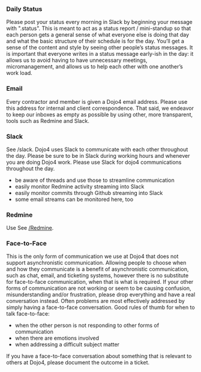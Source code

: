 ### **Daily Status**

Please post your status every morning in Slack by beginning your message
with ".status". This is meant to act as a status report / mini-standup
so that each person gets a general sense of what everyone else is doing
that day and what the basic structure of their schedule is for the day.
You’ll get a sense of the content and style by seeing other people’s
status messages. It is important that everyone writes in a status
message early-ish in the day: it allows us to avoid having to have
unnecessary meetings, micromanagement, and allows us to help each other
with one another’s work load.

### **Email**

Every contractor and member is given a Dojo4 email address. Please use
this address for internal and client correspondence. That said, we
endeavor to keep our inboxes as empty as possible by using other, more
transparent, tools such as Redmine and Slack.

### **Slack**

See /slack. Dojo4 uses Slack to communicate with each other throughout
the day. Please be sure to be in Slack during working hours and whenever
you are doing Dojo4 work. Please use Slack for dojo4 communications
throughout the day. 

  - be aware of threads and use those to streamline communication
  - easily monitor Redmine activity streaming into Slack
  - easily monitor commits through Github streaming into Slack
  - some email streams can be monitored here, too

### **Redmine**

Use See [/Redmine](https://dojo4.bit.ai/docs/i7VMnKMr1bdDY9zb).

  

### **Face-to-Face**

This is the only form of communication we use at Dojo4 that does not
support asynchronistic communication. Allowing people to choose when and
how they communicate is a benefit of asynchronistic communication, such
as chat, email, and ticketing systems, however there is no substitute
for face-to-face communication, when that is what is required. If your
other forms of communication are not working or seem to be causing
confusion, misunderstanding and/or frustration, please drop everything
and have a real conversation instead. Often problems are most
effectively addressed by simply having a face-to-face conversation. Good
rules of thumb for when to talk face-to-face:

  - when the other person is not responding to other forms of
    communication
  - when there are emotions involved
  - when addressing a difficult subject matter

If you have a face-to-face conversation about something that is relevant
to others at Dojo4, please document the outcome in a ticket.
